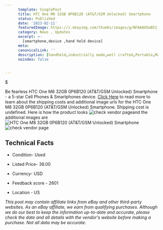 ```yaml
---
      template: SinglePost
      title: HTC One M8 32GB 0P6B120 (AT&T/GSM Unlocked) Smartphone
      status: Published
      date: '2023-02-11'
      featuredImage: https://i.ebayimg.com/thumbs/images/g/NFAAAOSwBS1j4SnG/s-l225.jpg
      category: News , Updates
      excerpt: >-
        [smartphone,device ,hand held device]
      meta:
      canonicalLink: ''
      description: [handheld,industrially made,well crafted,Portable,Mobile,Compact,Convenient,Lightweight,Maneuverable,Man-portable,Miniature,Carriable,Hand-held,Light,Holdable,Transportable,Mobile device,Pocket-sized,On-the-go,Wireless,Cordless,Compact size,Convenient size, smartphone,device ,hand held device]
      noindex: false
      
        
---
```

$

Be fearless HTC One M8 32GB 0P6B120 (AT&T/GSM Unlocked) Smartphone - a 5-star Cell Phones & Smartphones device. [Click Here](https://www.ebay.com/itm/185392735060?hash=item2b2a44a354%3Ag%3ANFAAAOSwBS1j4SnG&mkevt=1&mkcid=1&mkrid=711-53200-19255-0&campid=%253CePNCampaignId%253E&customid=%253CreferenceId%253E&toolid=10049) to read more to learn about the shipping costs and additional image urls for the HTC One M8 32GB 0P6B120 (AT&T/GSM Unlocked) Smartphone. Shipping cost is undefined. Here is how the product looks ![check vendor page](https://i.ebayimg.com/thumbs/images/g/NFAAAOSwBS1j4SnG/s-l225.jpg)and the additional images are![HTC One M8 32GB 0P6B120 (AT&T/GSM Unlocked) Smartphone](https://i.ebayimg.com/images/g/NFAAAOSwBS1j4SnG/s-l1600.jpg)![check vendor page](https://origin-galleryplus.ebayimg.com/ws/web/185392735060_2_0_1/225x225.jpg,https://origin-galleryplus.ebayimg.com/ws/web/185392735060_3_0_1/225x225.jpg,https://origin-galleryplus.ebayimg.com/ws/web/185392735060_4_0_1/225x225.jpg)



 ## Technical Facts 



     
      

 - Condition- Used 


      

 - Listed Price- 39.00 


      

 - Currency- USD 


      

 - Feedback score - 2601 


      

 - Location - US 


      
      

 *_This post may contain affiliate links from eBay and other third-party websites. As an eBay affiliate, we earn from qualifying purchases. Although we do our best to keep the information up-to-date and accurate, please check the date and all details with the vendor's website before making a purchase. Not all data may be accurate._*






